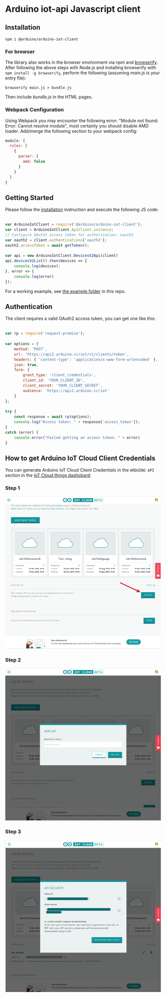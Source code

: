 # Arduino iot-api Javascript client

## Installation

```shell
npm i @arduino/arduino-iot-client
```


### For browser

The library also works in the browser environment via npm and [browserify](http://browserify.org/). After following
the above steps with Node.js and installing browserify with `npm install -g browserify`,
perform the following (assuming *main.js* is your entry file):

```shell
browserify main.js > bundle.js
```

Then include *bundle.js* in the HTML pages.

### Webpack Configuration

Using Webpack you may encounter the following error: "Module not found: Error:
Cannot resolve module", most certainly you should disable AMD loader. Add/merge
the following section to your webpack config:

```javascript
module: {
  rules: [
    {
      parser: {
        amd: false
      }
    }
  ]
}
```

## Getting Started

Please follow the [installation](#installation) instruction and execute the following JS code:

```javascript

var ArduinoIotClient = require('@arduino/arduino-iot-client');
var client = ArduinoIotClient.ApiClient.instance;
// Configure OAuth2 access token for authorization: oauth2
var oauth2 = client.authentications['oauth2'];
oauth2.accessToken = await getToken();
    
var api = new ArduinoIotClient.DevicesV2Api(client)    
api.devicesV2List().then(devices => {
    console.log(devices);
}, error => {
    console.log(error)
});
```

For a working example, see [the example folder](https://github.com/arduino/iot-client-js/tree/master/example) in this repo.

## Authentication

The client requires a valid OAuth2 access token, you can get one like this:

```javascript

var rp = require('request-promise');

var options = {
    method: 'POST',
    url: 'https://api2.arduino.cc/iot/v1/clients/token',
    headers: { 'content-type': 'application/x-www-form-urlencoded' },
    json: true,
    form: {
        grant_type: 'client_credentials',
        client_id: 'YOUR_CLIENT_ID',
        client_secret: 'YOUR_CLIENT_SECRET',
        audience: 'https://api2.arduino.cc/iot'
    }
};

try {
    const response = await rp(options);
    console.log("Access token: " + response['access_token']);
}
catch (error) {
    console.error("Failed getting an access token: " + error)
}
```

## How to get Arduino IoT Cloud Client Credentials

You can generate Arduino IoT Cloud Client Credentials in the `ARDUINO API` section in the [IoT Cloud things dashobard](https://create.arduino.cc/iot/things):

### Step 1

![IoT Cloud Site](https://github.com/arduino/iot-client-js/blob/master/img/selection_1.png?raw=true)

### Step 2

![IoT Cloud Site](https://github.com/arduino/iot-client-js/blob/master/img/selection_2.png?raw=true)

### Step 3

![IoT Cloud Site](https://github.com/arduino/iot-client-js/blob/master/img/selection_3.png?raw=true)